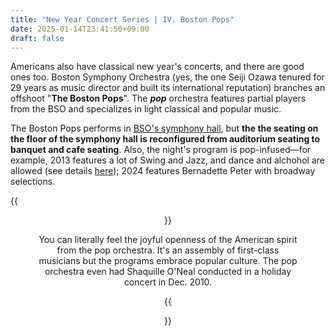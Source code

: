 ```yaml
---
title: "New Year Concert Series | IV. Boston Pops"
date: 2025-01-14T23:41:50+09:00
draft: false
---
```


Americans also have classical new year's concerts, and there are good ones too. Boston Symphony Orchestra (yes, the one Seiji Ozawa tenured for 29 years as music director and built its international reputation) branches an offshoot "**The Boston Pops**". The ***pop*** orchestra features partial players from the BSO and specializes in light classical and popular music.

The Boston Pops performs in [BSO's symphony hall](https://www.bso.org/symphony-hall), but **the the seating on the floor of the symphony hall is reconfigured from auditorium seating to banquet and cafe seating**. Also, the night's program is pop-infused—for example, 2013 features a lot of Swing and Jazz, and dance and alchohol are allowed (see details [here](https://youtu.be/bD0Xp0r8U44?si=8wrdRmYoc93ISVtm)); 2024 features Bernadette Peter with broadway selections.

{{<figure align="center" src="/wine/symphony-hall-interior.jpeg" caption="this is BSO's symphony-hall—imaging rows of auditorium seats being changed to table seatings" width="100%">}}

You can literally feel the joyful openness of the American spirit from the pop orchestra. It's an assembly of first-class musicians but the programs embrace popular culture. The pop orchestra even had Shaquille O'Neal conducted in a holiday concert in Dec. 2010.

{{<figure align="center" src="/wine/oneal_BSO.jpeg" caption="" width="100%">}}
